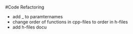 #Code Refactoring
- add _ to paramternames
- change order of functions in cpp-files to order in h-files
- add h-files docu
